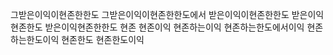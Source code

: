 그받은이익이현존한한도
그받은이익이현존한한도에서
받은이익이현존한한도
받은이익현존한도
받은이익현존한한도
현존
현존이익
현존하는이익
현존하는한도에서이익
현존하는한도이익
현존한도
현존한도이익
